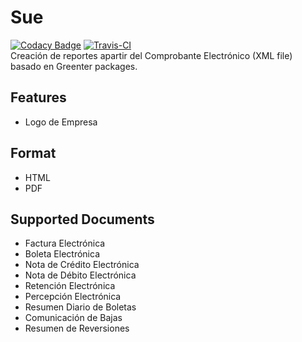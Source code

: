 # Sue 
[![Codacy Badge](https://api.codacy.com/project/badge/Grade/ea15c73b34db4e67a7493472ada0d56d)](https://www.codacy.com/app/giansalex/sue?utm_source=github.com&amp;utm_medium=referral&amp;utm_content=giansalex/sue&amp;utm_campaign=Badge_Grade)
[![Travis-CI](https://img.shields.io/travis/giansalex/sue.svg?branch=master&style=flat-square)](https://travis-ci.org/giansalex/sue)  
Creación de reportes apartir del Comprobante Electrónico (XML file) basado en Greenter packages.

## Features
- Logo de Empresa

## Format
- HTML
- PDF

## Supported Documents 
- Factura Electrónica
- Boleta Electrónica
- Nota de Crédito Electrónica
- Nota de Débito Electrónica
- Retención Electrónica
- Percepción Electrónica
- Resumen Diario de Boletas
- Comunicación de Bajas
- Resumen de Reversiones
